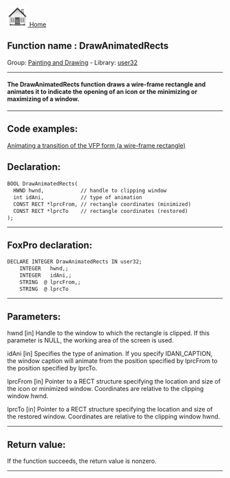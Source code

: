 [<img src="../../images/home.png"> Home ](https://github.com/VFPX/Win32API)  

## Function name : DrawAnimatedRects
Group: [Painting and Drawing](../../functions_group.md#Painting_and_Drawing)  -  Library: [user32](../../libraries.md#user32)  
***  


#### The DrawAnimatedRects function draws a wire-frame rectangle and animates it to indicate the opening of an icon or the minimizing or maximizing of a window.
***  


## Code examples:
[Animating a transition of the VFP form (a wire-frame rectangle)](../../samples/sample_255.md)  

## Declaration:
```foxpro  
BOOL DrawAnimatedRects(
  HWND hwnd,            // handle to clipping window
  int idAni,            // type of animation
  CONST RECT *lprcFrom, // rectangle coordinates (minimized)
  CONST RECT *lprcTo    // rectangle coordinates (restored)
);  
```  
***  


## FoxPro declaration:
```foxpro  
DECLARE INTEGER DrawAnimatedRects IN user32;
	INTEGER   hwnd,;
	INTEGER   idAni,;
	STRING  @ lprcFrom,;
	STRING  @ lprcTo  
```  
***  


## Parameters:
hwnd 
[in] Handle to the window to which the rectangle is clipped. If this parameter is NULL, the working area of the screen is used. 

idAni 
[in] Specifies the type of animation. If you specify IDANI_CAPTION, the window caption will animate from the position specified by lprcFrom to the position specified by lprcTo. 

lprcFrom 
[in] Pointer to a RECT structure specifying the location and size of the icon or minimized window. Coordinates are relative to the clipping window hwnd. 

lprcTo 
[in] Pointer to a RECT structure specifying the location and size of the restored window. Coordinates are relative to the clipping window hwnd.   
***  


## Return value:
If the function succeeds, the return value is nonzero.  
***  

